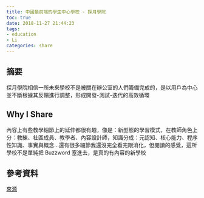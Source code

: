 ```yaml
---
title: 中國最前端的學生中心學校 - 探月學院
toc: true
date: 2018-11-27 21:44:23
tags: 
- education
- Li
categories: share
---
```

## 摘要
探月學院相信一所未來學校不是被關在辦公室的人們籌備完成的，是以用戶為中心並不斷根據其反饋進行調整，形成開發-測試-迭代的高效循環

## Why I Share
內容上有些教學細節上的延伸都很有趣，像是：新型態的學習模式，在教師角色上分：教練、社區成員、教學者、內容設計師，知識分成：元認知、核心能力、程序性知識、事實與概念…還有很多細節我還沒完全看完跟消化，但閱讀的感覺，這所學校不是單純把 Buzzword 塞進去，是真的有內容的新學校



## 參考資料
[來源](http://www.moonshotacademy.cn/Module_Study.html)